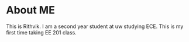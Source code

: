 # About ME
This is Rithvik. 
I am a second year student at uw studying ECE.
This is my first time taking EE 201 class.

